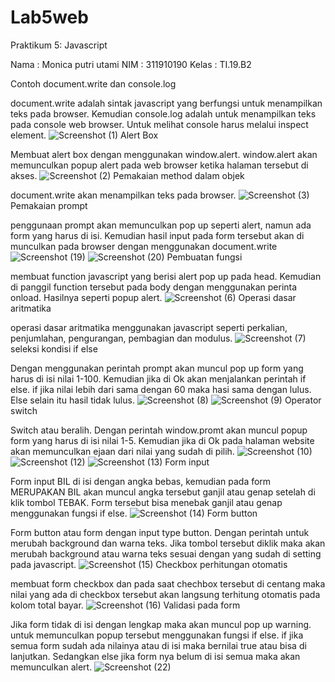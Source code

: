 # Lab5web
Praktikum 5: Javascript

Nama : Monica putri utami
NIM : 311910190
Kelas : TI.19.B2

Contoh document.write dan console.log

document.write adalah sintak javascript yang berfungsi untuk menampilkan teks pada browser. Kemudian console.log adalah untuk menampilkan teks pada console web browser. Untuk melihat console harus melalui inspect element.
![Screenshot (1)](https://user-images.githubusercontent.com/81574673/116069397-88d6c500-a6b5-11eb-8159-682fcd63d79e.png)
Alert Box

Membuat alert box dengan menggunakan window.alert. window.alert akan memunculkan popup alert pada web browser ketika halaman tersebut di akses.
![Screenshot (2)](https://user-images.githubusercontent.com/81574673/116069492-a3a93980-a6b5-11eb-80ef-f8ecd82484e8.png)
Pemakaian method dalam objek

document.write akan menampilkan teks pada browser. 
![Screenshot (3)](https://user-images.githubusercontent.com/81574673/116069628-cc313380-a6b5-11eb-8468-0ad3e43b98de.png)
Pemakaian prompt

penggunaan prompt akan memunculkan pop up seperti alert, namun ada form yang harus di isi. Kemudian hasil input pada form tersebut akan di munculkan pada browser dengan menggunakan document.write
![Screenshot (19)](https://user-images.githubusercontent.com/81574673/116069869-1a463700-a6b6-11eb-9eff-845490f25bef.png)
![Screenshot (20)](https://user-images.githubusercontent.com/81574673/116069931-2c27da00-a6b6-11eb-9222-89fe120cc747.png)
Pembuatan fungsi

membuat function javascript yang berisi alert pop up pada head. Kemudian di panggil function tersebut pada body dengan menggunakan perinta onload. Hasilnya seperti popup alert. 
![Screenshot (6)](https://user-images.githubusercontent.com/81574673/116070013-49f53f00-a6b6-11eb-972a-264ce9b906c7.png)
Operasi dasar aritmatika

operasi dasar aritmatika menggunakan javascript seperti perkalian, penjumlahan, pengurangan, pembagian dan modulus.
![Screenshot (7)](https://user-images.githubusercontent.com/81574673/116070092-61342c80-a6b6-11eb-8643-8f4949c16065.png)
seleksi kondisi if else

Dengan menggunakan perintah prompt akan muncul pop up form yang harus di isi nilai 1-100. Kemudian jika di Ok akan menjalankan perintah if else. if jika nilai lebih dari sama dengan 60 maka hasi sama dengan lulus. Else selain itu hasil tidak lulus.
![Screenshot (8)](https://user-images.githubusercontent.com/81574673/116070210-87f26300-a6b6-11eb-9b6b-10547d741a51.png)
![Screenshot (9)](https://user-images.githubusercontent.com/81574673/116070228-8d4fad80-a6b6-11eb-90c1-2931caf6fa67.png)
Operator switch

Switch atau beralih. Dengan perintah window.promt akan muncul popup form yang harus di isi nilai 1-5. Kemudian jika di Ok pada halaman website akan memunculkan ejaan dari nilai yang sudah di pilih.
![Screenshot (10)](https://user-images.githubusercontent.com/81574673/116070304-a8222200-a6b6-11eb-8787-79d9883afff0.png)
![Screenshot (12)](https://user-images.githubusercontent.com/81574673/116070329-b112f380-a6b6-11eb-8fa1-2f4617d25802.png)
![Screenshot (13)](https://user-images.githubusercontent.com/81574673/116070354-b708d480-a6b6-11eb-90da-b0949abe3f79.png)
Form input

Form input BIL di isi dengan angka bebas, kemudian pada form MERUPAKAN BIL akan muncul angka tersebut ganjil atau genap setelah di klik tombol TEBAK. Form tersebut bisa menebak ganjil atau genap menggunakan fungsi if else.
![Screenshot (14)](https://user-images.githubusercontent.com/81574673/116070421-cf78ef00-a6b6-11eb-8a67-994ee543d412.png)
Form button

Form button atau form dengan input type button. Dengan perintah untuk merubah background dan warna teks. Jika tombol tersebut diklik maka akan merubah background atau warna teks sesuai dengan yang sudah di setting pada javascript.
![Screenshot (15)](https://user-images.githubusercontent.com/81574673/116070479-e3245580-a6b6-11eb-959f-a7d63fd9138f.png)
Checkbox perhitungan otomatis

membuat form checkbox dan pada saat chechbox tersebut di centang maka nilai yang ada di checkbox tersebut akan langsung terhitung otomatis pada kolom total bayar.
![Screenshot (16)](https://user-images.githubusercontent.com/81574673/116070531-f3d4cb80-a6b6-11eb-82fc-3174cef85904.png)
Validasi pada form

Jika form tidak di isi dengan lengkap maka akan muncul pop up warning. untuk memunculkan popup tersebut menggunakan fungsi if else. if jika semua form sudah ada nilainya atau di isi maka bernilai true atau bisa di lanjutkan. Sedangkan else jika form nya belum di isi semua maka akan memunculkan alert.
![Screenshot (22)](https://user-images.githubusercontent.com/81574673/116070938-68a80580-a6b7-11eb-8c76-17dd474f4496.png)





